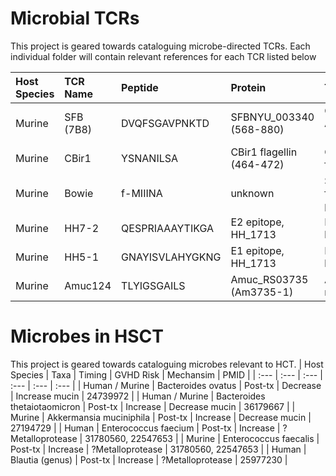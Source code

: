 # Microbial TCRs
This project is geared towards cataloguing microbe-directed TCRs.
Each individual folder will contain relevant references for each TCR listed below


| Host Species  | TCR Name      | Peptide         | Protein                   | Target                             | Native MHC    | PMID     |
| :--- | :--- | :--- | :--- | :--- | :--- | :--- | 
| Murine        | SFB (7B8)     | DVQFSGAVPNKTD   | SFBNYU_003340 (568-880)   | Candidatus Arthromatus (Savagella) | H2-IAb        | 24739972 |
| Murine        | CBir1         | YSNANILSA       | CBir1 flagellin (464-472) | Commensal flagellin                | H2-IAb        | 29777027, 22923434 |
| Murine        | Bowie         | f-MIIINA        | unknown                   | S. epi formylated peptide          | H2-M3         | 29358051 |
| Murine        | HH7-2         | QESPRIAAAYTIKGA | E2 epitope, HH_1713       | H. hepaticus                       | H2-IAb        | 29414937 |
| Murine        | HH5-1         | GNAYISVLAHYGKNG | E1 epitope, HH_1713       | H. hepaticus                       | H2-IAb        | 29414937 |
| Murine        | Amuc124       | TLYIGSGAILS     | Amuc_RS03735 (Am3735-1)   | A. muciniphilia                    | H2-IAb        | 31221858 |


# Microbes in HSCT
This project is geared towards cataloguing microbes relevant to HCT.
| Host Species    | Taxa                         | Timing        | GVHD Risk       | Mechansim        | PMID     |
| :--- | :--- | :--- | :--- | :--- | :--- |
| Human / Murine | Bacteroides ovatus           | Post-tx       | Decrease        | Increase mucin    | 24739972 |
| Human / Murine | Bacteroides thetaiotaomicron | Post-tx       | Increase        | Decrease mucin    | 36179667 |
| Murine         | Akkermansia muciniphila      | Post-tx       | Increase        | Decrease mucin    | 27194729 |
| Human          | Enterococcus faecium         | Post-tx       | Increase        | ?Metalloprotease  | 31780560, 22547653 |
| Murine         | Enterococcus faecalis        | Post-tx       | Increase        | ?Metalloprotease  | 31780560, 22547653 |
| Human          | Blautia (genus)              | Post-tx       | Increase        | ?Metalloprotease  | 25977230 |



